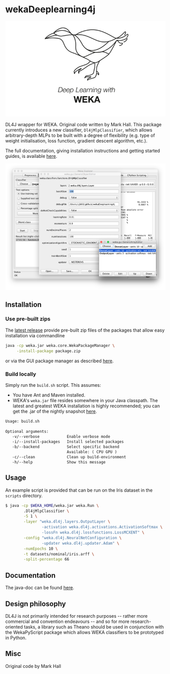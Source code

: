 # wekaDeeplearning4j

![Logo](docs/img/Weka_3_full.png)

DL4J wrapper for WEKA. Original code written by Mark Hall. This package currently introduces a new classifier,
`Dl4jMlpClassifier`, which allows arbitrary-depth MLPs to be built with a degree of flexibility (e.g. type of weight initialisation,
loss function, gradient descent algorithm, etc.).

The full documentation, giving installation instructions and getting started guides, is available [here](https://waikato.github.io/wekaDeeplearning4j/).

![Weka workbench GUI](docs/img/gui.png)

## Installation
### Use pre-built zips
The [latest release](https://github.com/Waikato/wekaDeeplearning4j/releases/latest) provide pre-built zip files of the packages that allow easy installation via commandline
```bash
java -cp weka.jar weka.core.WekaPackageManager \
     -install-package package.zip
```

or via the GUI package manager as described [here](http://weka.wikispaces.com/How+do+I+use+the+package+manager%3F#toc2).

### Build locally
Simply run the `build.sh` script. This assumes:
* You have Ant and Maven installed.
* WEKA's `weka.jar` file resides somewhere in your Java classpath. The latest and greatest WEKA installation is highly recommended; you
  can get the .jar of the nightly snapshot [here](http://www.cs.waikato.ac.nz/~ml/weka/snapshots/developer-branch.zip).

```
Usage: build.sh

Optional arguments:
   -v/--verbose            Enable verbose mode
   -i/--install-packages   Install selected packages
   -b/--backend            Select specific backend 
                           Available: ( CPU GPU )
   -c/--clean              Clean up build-environment
   -h/--help               Show this message
```

## Usage

An example script is provided that can be run on the Iris dataset in the `scripts` directory.
```bash
$ java -cp $WEKA_HOME/weka.jar weka.Run \
		.Dl4jMlpClassifier \
		-S 1 \
		-layer "weka.dl4j.layers.OutputLayer \
		        -activation weka.dl4j.activations.ActivationSoftmax \
		        -lossFn weka.dl4j.lossfunctions.LossMCXENT" \
		-config "weka.dl4j.NeuralNetConfiguration \
		        -updater weka.dl4j.updater.Adam" \
		-numEpochs 10 \
		-t datasets/nominal/iris.arff \
		-split-percentage 66
```

## Documentation

The java-doc can be found [here](https://waikato.github.io/wekaDeeplearning4j/doc/).

## Design philosophy

DL4J is not primarily intended for research purposes -- rather more commercial and convention endeavours -- and so for more research-oriented
tasks, a library such as Theano should be used in conjunction with the WekaPyScript package which allows WEKA classifiers to be prototyped in
Python.

## Misc
Original code by Mark Hall
